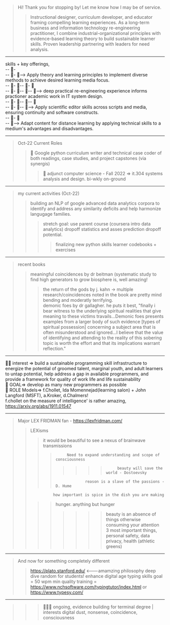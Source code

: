 >  Hi! Thank you for stopping by! Let me know how I may be of service.  
>> Instructional designer, curriculum developer, and educator framing compelling learning experiences. As a long-term business and information technology re-engineering practitioner, I combine industrial-organizational principles with evidence-based learning theory to build sustainable learner skills. Proven leadership partnering with leaders for need analysis.  
----------

skills + key offerings,  
-- 👀-  
-- 👀- 👀-->  Apply theory and learning principles to implement diverse methods to achieve desired learning media focus.  
-- 👀- 👀-- 👀- 👀  
-- 👀- 👀-- 👀-- 👀--> deep practical re-engineering experience informs practioner academic work in IT system design.  
-- 👀- 👀-- 👀-- 👀  
-- 👀- 👀-- 👀--> Apply scientific editor skills across scripts and media, ensuring continuity and software constructs.  
-- 👀- 👀  
-- 👀--> Adapt content for distance learning by applying technical skills to a medium's advantages and disadvantages.   

--------

> Oct-22 Current Roles 
>> 👋 Google python curriculum writer and technical case coder of both readings, case studies, and project capstones (via synergis)  
>>> 👋 adjunct computer science - Fall 2022 => it.304 systems analysis and design. bi-wkly on-ground

---------

> my current activities  (Oct-22)
>> building an NLP of google advanced data analytics corpora to identify and address any similarity deficits and help harmonize langugage families.
>>> stretch goal: use parent course (coursera intro data analytics) dropoff statistics and asses prediction dropoff potential.
>>>> finalizing new python skills learner codebooks + exercises
--------

> recent books  
>> meaningful coincidences by dr beitman (systematic study to find high generators to grow biosphere is, well amazing!   
>>> the return of the gods by j. kahn -> multiple research/coincidences noted in the book are pretty mind bending and moderatly terrifying.  
>>>demonic foes by dr gallagher. he puts it best, "finally i bear witness to the underlying spiritual realities that give meaning to these victims travails...Demonic foes presents examples from a larger body of such evidence [types of spiritual possession] concerning a subject area that is often misunderstood and ignored...I believe that the value of identifying and attending to the reality of this sobering topic is worth the effort and that its implications warrant reflection."  

-------------

👋👋 interest => build a sustainable programming skill infrastructure to energize the potential of groomed talent, marginal youth, and adult learners to untap potential, help address a gap in available programmers, and provide a framework for  quality of work life and life sustainability  
👋  GOAL=> develop as many new programmers as possible  
👋  ROLE Models=> f.Chollet, Ida Momennejad(learning salon) + John Langford (MSFT), a.Kroker, d.Chalmers!  
f.chollet on the measure of intelligence' is rather amazing, https://arxiv.org/abs/1911.01547  

---------


> Major LEX FRIDMAN fan - https://lexfridman.com/  
>>LEXisms  
>>>it would be beautiful to see a nexus of brainwave transmissions  
>>>>          Need to expand understanding and scope of consciousness   
>>>> >>>>          beauty will save the world - Dostoevsky   
>>>>                  reason is a slave of the passions - D. Hume  
>>               how important is spice in the dish you are making  
>>>>  hunger. anything but hunger  
>>>> >>>> beauty is an absence of things otherwise consuming your attention  
> 3 most important things, personal safety, data privacy, health (athletic greens)  

--------------------
> And now for something completely different
>> https://plato.stanford.edu/  <---amamzing philosophy deep dive 
>> random for students! enhance digital age typing skills goal = 50 wpm min 
> quality training = https://www.nchsoftware.com/typingtutor/index.html or https://www.typesy.com/  

----------
>>>👋👋👋    ongoing, evidence building for terminal degree | interests digital dust, nonsense, coincidence, consciousness  
